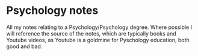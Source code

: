 # Psychology notes

All my notes relating to a Psychology/Psychology degree. Where possible I will reference the source of the notes, 
which are typically books and Youtube videos, as Youtube is a goldmine for Pyschology education, both good and bad.
